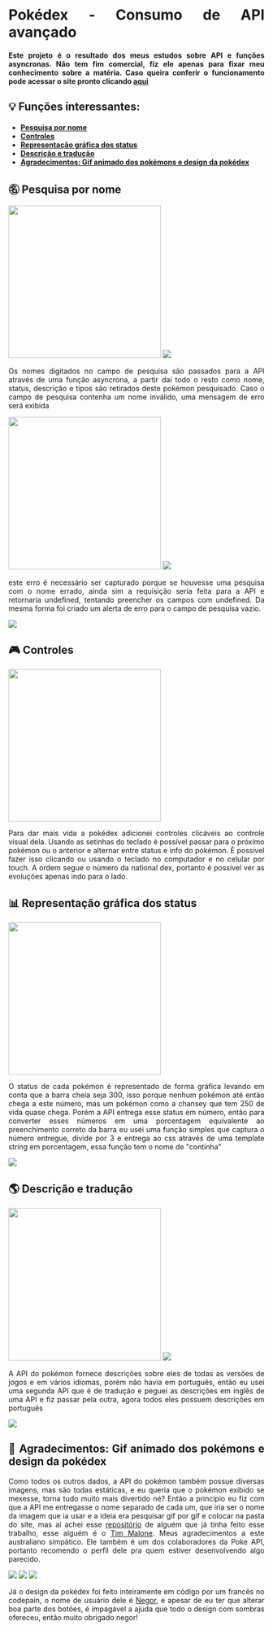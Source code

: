 <div align="justify">

<h1>Pokédex - Consumo de API avançado</h1>
<h4>Este projeto é o resultado dos meus estudos sobre API e funções asyncronas. Não tem fim comercial, fiz ele apenas para fixar meu conhecimento sobre a matéria. Caso queira conferir o funcionamento pode acessar o site pronto clicando <a href="https://scrpokedex.netlify.app/">aqui</a></h2>

<h2>&#128161; Funções interessantes:</h2>
<h4><ul>
<li><a href="#pesquisa">Pesquisa por nome</a></li>
<li><a href="#controles">Controles</a></li>
<li><a href="#status">Representação gráfica dos status</a></li>
<li><a href="#traducao">Descrição e tradução</a></li>
<li><a href="#gifa">Agradecimentos: Gif animado dos pokémons e design da pokédex</a></li>
</h4>


</ul>

<a id="pesquisa">
<h2>&#12948; Pesquisa por nome</h2>
<img height="300em" src="https://user-images.githubusercontent.com/104655361/205297376-63704d77-da0d-4352-ad77-4116990bde6b.gif">
<img src="https://user-images.githubusercontent.com/104655361/205297916-c2de237e-e5ae-405c-9cd1-e94fb898d8c2.jpg">

<p>Os nomes digitados no campo de pesquisa são passados para a API através de uma função asyncrona, a partir daí todo o resto como nome, status, descrição e tipos são retirados deste pokémon pesquisado. Caso o campo de pesquisa contenha um nome inválido, uma mensagem de erro será exibida</p> 
<img height="300em" src="https://user-images.githubusercontent.com/104655361/205299205-025a1562-b3a0-4f89-8699-dbd6f8854d17.gif">
<img src="https://user-images.githubusercontent.com/104655361/205299487-fb1c42b8-de1a-4987-9bc3-b5f9d108a898.jpg">
<p>este erro é necessário ser capturado porque se houvesse uma pesquisa com o nome errado, ainda sim a requisição seria feita para a API e retornaria undefined, tentando preencher os campos com undefined. Da mesma forma foi criado um alerta de erro para o campo de pesquisa vazio.</p>
<img src="https://user-images.githubusercontent.com/104655361/205300316-292021f4-d6fe-4506-8db1-cfde99a7b17a.jpg">




<a id="controles">
<h2>&#127918;	Controles</h2>
<img height="300em" src="https://user-images.githubusercontent.com/104655361/205301215-cf613e80-df4a-49d9-b55d-a2880885fbd7.gif">
<p>Para dar mais vida a pokédex adicionei controles clicáveis ao controle visual dela. Usando as setinhas do teclado é possível passar para o próximo pokémon ou o anterior e alternar entre status e info do pokémon. É possível fazer isso clicando ou usando o teclado no computador e no celular por touch. A ordem segue o número da national dex, portanto é possível ver as evoluções apenas indo para o lado.</p>
</a>





<a id="status">
<h2>&#128202;	Representação gráfica dos status</h2>
<img height="300em" src="https://user-images.githubusercontent.com/104655361/205302922-d3ae7fc9-f4fb-4207-ad5b-6f308ddb0bfa.gif">
<p>O status de cada pokémon é representado de forma gráfica levando em conta que a barra cheia seja 300, isso porque nenhum pokémon até então chega a este número, mas um pokémon como a chansey que tem 250 de vida quase chega. Porém a API entrega esse status em número, então para converter esses números em uma porcentagem equivalente ao preenchimento correto da barra eu usei uma função simples que captura o número entregue, divide por 3 e entrega ao css através de uma template string em porcentagem, essa função tem o nome de "continha"</p> 
<img src="https://user-images.githubusercontent.com/104655361/205304037-7380de70-da89-4db8-93ae-6eec612f66b2.jpg">

</a>

<a id="traducao">
<h2>&#127758;	Descrição e tradução</h2>
<img height="300em" src="https://user-images.githubusercontent.com/104655361/205305784-9e864370-97a3-4a87-8068-579331a0b420.gif">
<img src="https://user-images.githubusercontent.com/104655361/205307106-a9569a56-ab22-4e27-acce-478ce9802969.jpg">
<p>A API do pokémon fornece descrições sobre eles de todas as versões de jogos e em vários idiomas, porém não havia em português, então eu usei uma segunda API que é de tradução e peguei as descrições em inglês de uma API e fiz passar pela outra, agora todos eles possuem descrições em português</p>
<img src="https://user-images.githubusercontent.com/104655361/205307640-a03e7c3b-6cae-4116-9778-d4d1f30e54eb.jpg">
</a>




<a id="gifa">
<h2>&#128126;	Agradecimentos: Gif animado dos pokémons e design da pokédex</h2>
<p>Como todos os outros dados, a API do pokémon também possue diversas imagens, mas são todas estáticas, e eu queria que o pokémon exibido se mexesse, torna tudo muito mais divertido né? Então a princípio eu fiz com que a API me entregasse o nome separado de cada um, que iria ser o nome da imagem que ia usar e a ideia era pesquisar gif por gif e colocar na pasta do site, mas aí achei esse <a href="https://github.com/tdmalone/pokecss-media">repositório</a> de alguém que já tinha feito esse trabalho, esse alguém é o <a href="https://github.com/tdmalone">Tim Malone</a>. Meus agradecimentos a este australiano simpático. Ele também é um dos colaboradores da Poke API, portanto recomendo o perfil dele pra quem estiver desenvolvendo algo parecido.</p>
  
<img src="https://user-images.githubusercontent.com/104655361/205312307-3a604af0-323d-4182-9fa4-41e87d57fb72.gif">
<img src="https://user-images.githubusercontent.com/104655361/205312326-ceb6e819-519f-4690-8d2d-2ffa70ac0e4a.gif">
<img src="https://user-images.githubusercontent.com/104655361/205312376-83a16edd-dda6-47d4-9cc8-df3bafcf0634.gif">
  
<p>Já o design da pokédex foi feito inteiramente em código por um francês no codepain, o nome de usuário dele é <a href="https://codepen.io/Negor">Negor</a>, e apesar de eu ter que alterar boa parte dos botões, é impagável a ajuda que todo o design com sombras ofereceu, então muito obrigado negor!</p>
</a>
</div>

  

